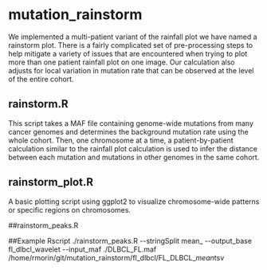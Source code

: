 # mutation_rainstorm
We implemented a multi-patient variant of the rainfall plot we have named a rainstorm plot. There is a fairly complicated set of pre-processing steps to help mitigate a variety of issues that are encountered when trying to plot more than one patient rainfall plot on one image. Our calculation also adjusts for local variation in mutation rate that can be observed at the level of the entire cohort.

## rainstorm.R 
This script takes a MAF file containing genome-wide mutations from many cancer genomes and determines the background mutation rate using the whole cohort. Then, one chromosome at a time, a patient-by-patient calculation similar to the rainfall plot calculation is used to infer the distance between each mutation and mutations in other genomes in the same cohort. 

## rainstorm_plot.R 
A basic plotting script using ggplot2 to visualize chromosome-wide patterns or specific regions on chromosomes.

##rainstorm_peaks.R

##Example
Rscript ./rainstorm_peaks.R --stringSplit mean_ --output_base fl_dlbcl_wavelet --input_maf ./DLBCL_FL.maf /home/rmorin/git/mutation_rainstorm/fl_dlbcl/FL_DLBCL_*mean*tsv
